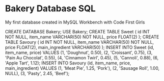 # Bakery Database SQL
 My first database created in MySQL Workbench with Code First Girls

CREATE DATABASE Bakery;
USE Bakery;
CREATE TABLE Sweet (
id INT NOT NULL,
item_name VARCHAR(50) NOT NULL,
price FLOAT(2)
);
CREATE TABLE Savoury (
id INT NOT NULL,
item_name VARCHAR(50) NOT NULL,
price FLOAT(2),
main_ingredient VARCHAR(50)
);
INSERT INTO Sweet
(id, item_name, price)
VALUES
(1, 'Doughnut', 0.50),
(2, 'Croissant', 0.75),
(3, 'Pain Au Chocolat', 0.55),
(4, 'Cinnamon Twirl', 0.45),
(5, 'Cannoli', 0.88),
(6, 'Apple Tart', 1.12);
INSERT INTO Savoury
(id, item_name, price, main_ingredient)
VALUES
(1, 'Meat Pie', 1.25, 'Pork'),
(2, 'Sausage Roll', 1.00, NULL),
(3, 'Pasty', 2.45, 'Beef');